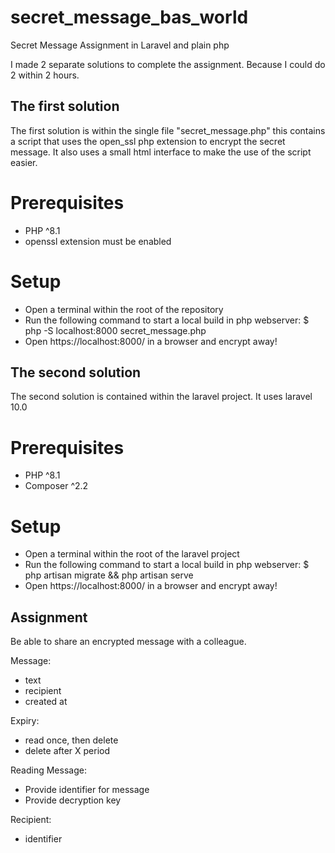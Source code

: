 # secret_message_bas_world
Secret Message Assignment in Laravel and plain php

I made 2 separate solutions to complete the assignment. Because I could do 2 within 2 hours.


## The first solution
The first solution is within the single file "secret_message.php" 
this contains a script that uses the open_ssl php extension to encrypt the secret message.
It also uses a small html interface to make the use of the script easier.

# Prerequisites

- PHP ^8.1
- openssl extension must be enabled

# Setup

- Open a terminal within the root of the repository
- Run the following command to start a local build in php webserver: $ php -S localhost:8000 secret_message.php
- Open https://localhost:8000/ in a browser and encrypt away!

##  

## The second solution
The second solution is contained within the laravel project. It uses laravel 10.0

# Prerequisites

- PHP ^8.1
- Composer ^2.2

# Setup

- Open a terminal within the root of the laravel project
- Run the following command to start a local build in php webserver: $ php artisan migrate && php artisan serve
- Open https://localhost:8000/ in a browser and encrypt away!

## Assignment

Be able to share an encrypted message with a colleague.

Message:

- text
- recipient
- created at

Expiry:

- read once, then delete
- delete after X period

Reading Message:

- Provide identifier for message
- Provide decryption key

Recipient:

- identifier
